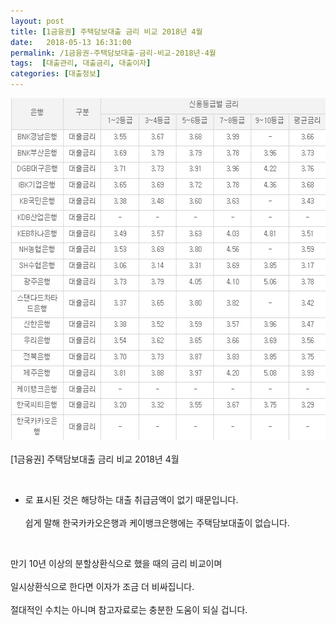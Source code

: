 ```yaml
---
layout: post
title: [1금융권] 주택담보대출 금리 비교 2018년 4월
date:   2018-05-13 16:31:00
permalink: /1금융권-주택담보대출-금리-비교-2018년-4월
tags:  [대출관리, 대출금리, 대출이자]
categories: [대출정보]
---
```



<img class="alignnone size-full wp-image-495" src="/images/house-loan-4.jpg" alt="" width="100%" height="547" />
<br><br>
[1금융권] 주택담보대출 금리 비교 2018년 4월

&nbsp;

- 로 표시된 것은 해당하는 대출 취급금액이 없기 때문입니다.
<br><br>
쉽게 말해 한국카카오은행과 케이뱅크은행에는 주택담보대출이 없습니다.

&nbsp;

만기 10년 이상의 분할상환식으로 했을 때의 금리 비교이며
<br><br>
일시상환식으로 한다면 이자가 조금 더 비싸집니다.
<br><br>
절대적인 수치는 아니며 참고자료로는 충분한 도움이 되실 겁니다.